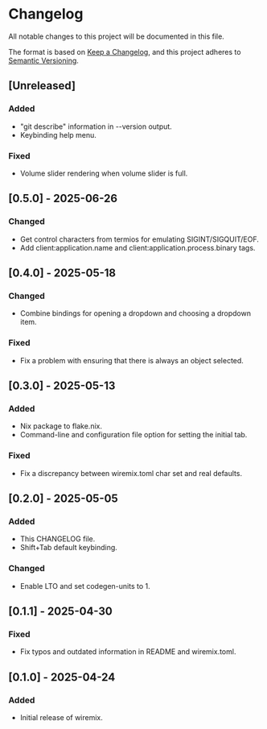 # Changelog

All notable changes to this project will be documented in this file.

The format is based on [Keep a Changelog](https://keepachangelog.com/en/1.1.0/),
and this project adheres to [Semantic Versioning](https://semver.org/spec/v2.0.0.html).

## [Unreleased]

### Added

- "git describe" information in --version output.
- Keybinding help menu.

### Fixed

- Volume slider rendering when volume slider is full.

## [0.5.0] - 2025-06-26

### Changed

- Get control characters from termios for emulating SIGINT/SIGQUIT/EOF.
- Add client:application.name and client:application.process.binary tags.

## [0.4.0] - 2025-05-18

### Changed

- Combine bindings for opening a dropdown and choosing a dropdown item.

### Fixed

- Fix a problem with ensuring that there is always an object selected.

## [0.3.0] - 2025-05-13

### Added

- Nix package to flake.nix.
- Command-line and configuration file option for setting the initial tab.

### Fixed

- Fix a discrepancy between wiremix.toml char set and real defaults.

## [0.2.0] - 2025-05-05

### Added

- This CHANGELOG file.
- Shift+Tab default keybinding.

### Changed

- Enable LTO and set codegen-units to 1.

## [0.1.1] - 2025-04-30

### Fixed

- Fix typos and outdated information in README and wiremix.toml.

## [0.1.0] - 2025-04-24

### Added

- Initial release of wiremix.
